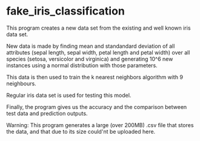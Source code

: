 # fake_iris_classification

This program creates a new data set from the existing and well known iris data set.

New data is made by finding mean and standandard deviation of all attributes (sepal length, sepal width, petal length and petal width) over all species (setosa, versicolor and virginica) and generating 10^6 new instances using a normal distribution with those parameters.

This data is then used to train the k nearest neighbors algorithm with 9 neighbours.

Regular iris data set is used for testing this model.

Finally, the program gives us the accuracy and the comparison between test data and prediction outputs.

Warning: This program generates a large (over 200MB) .csv file that stores the data, and that due to its size could'nt be uploaded here.


